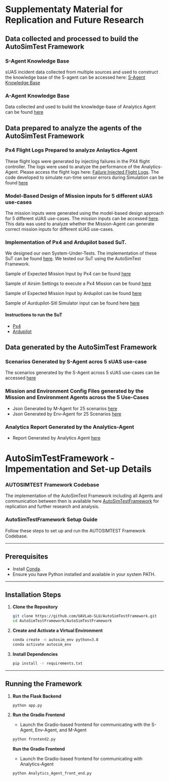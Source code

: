 

# Supplementaty Material for Replication and Future Research

## Data collected and processed to build the AutoSimTest Framework

### S-Agent Knowledge Base 
sUAS incident data collected from multiple sources and used to construct the knowledge base of the S-agent can be accessed here: [S-Agent Knowledge Base](https://anonymous.4open.science/r/AutoSimTestFramework-1F4D/AutoSIMTestFramework/knowledga_base.csv)

### A-Agent Knowledge Base
Data collected and used to build the knowledge-base of Analytics Agent can be found [here](Px4-Flight-Controller-Params)


## Data prepared to analyze the agents of the AutoSimTest Framework

### Px4 Flight Logs Prepared to analyze Anlaytics-Agent
These flight logs were generated by injecting failures in the PX4 flight controller. The logs were used to analyze the performance of the Analytics-Agent. Please access the flight logs here: [Failure Injected Flight Logs](FlightLogs-FailureInjection). The code developed to simulate run-time sensor errors during Simulation can be found [here](SuT/px4/standalone)

### Model-Based Design of Mission inputs for 5 different sUAS use-cases
The mission inputs were generated using the model-based design approach for 5 different sUAS use-cases. The mission inputs can be accessed [here](Sample-of-Expected-Output/Mission-Samples-For-Each-Use-Case). This data was used to analyze whether the Mission-Agent can generate correct mission inputs for different sUAS use-cases.


### Implementation of Px4 and Ardupilot based SuT.
We designed our own System-Under-Tests. The implementation of these SuT can be found [here](SuT). We tested our SuT using the AutoSimTest Framework. 

Sample of Expected Mission Input by Px4 can be found [here](Analysis/Feasibility/Px4_SuT/Autonomous_Navigation/missions.json)

Sample of Airsim Settings to execute a Px4 Mission can be found [here](SuT/px4/airsim-setting-sample.json)

Sample of Expected Mission Input by Ardupilot can be found [here](Analysis/Feasibility/Ardu_SuT/Autonomous_Navigation/missions.json)

Sample of Aurdupilot-Sitl Simulator input can be found here [here](Analysis/Feasibility/Ardu/Waypoint_Navigation/environment.json)

#### Instructions to run the SuT
- [Px4](SuT/px4/README.md)
- [Ardupilot](SuT/ardu/README.md)
## Data generated by the AutoSimTest Framework

### Scenarios Generated by S-Agent acros 5 sUAS use-case
The scenarios generated by the S-Agent across 5 sUAS use-cases can be accessed [here](Analysis/Generalizability/S-Agent-Scenario.xlsx)

### Mission and Environment Config Files generated by the Mission and Environment Agents across the 5 Use-Cases
- Json Generated by M-Agent for 25 scenarios [here](Agent_output/mission_json)
- Json Generated by Env-Agent for 25 Scenarios  [here](Agent_output/Environment_json)

### Analytics Report Generated by the Analytics-Agent
- Report Generated by Analytics Agent [here](Agent_output/analytics_agent_output) 

# AutoSimTestFramework - Impementation and Set-up Details

### AUTOSIMTEST Framework Codebase

The implementation of the AutoSimTest Framework including all Agents and communication between then is available here [AutoSimTestFramework](https://github.com/UAVLab-SLU/AutoSimTestFramework/tree/main/AutoSIMTestFramework) for replication and further research and analysis.

### AutoSimTestFramework Setup Guide

Follow these steps to set up and run the AUTOSIMTEST Framework Codebase.

---

## Prerequisites
- Install [Conda](https://docs.conda.io/en/latest/miniconda.html).
- Ensure you have Python installed and available in your system PATH.

---

## Installation Steps

1. **Clone the Repository**  
   ```bash
   git clone https://github.com/UAVLab-SLU/AutoSimTestFramework.git
   cd AutoSimTestFramework/AutoSimTestFramework
   ```

2. **Create and Activate a Virtual Environment**  
   ```bash
   conda create -n autosim_env python=3.8
   conda activate autosim_env
   ```

3. **Install Dependencies**  
   ```bash
   pip install -r requirements.txt
   ```

---

## Running the Framework

1. **Run the Flask Backend**  
   ```bash
   python app.py
   ```

2. **Run the Gradio Frontend** 
   - Launch the Gradio-based frontend for communicating with the S-Agent, Env-Agent, and M-Agent

   ```bash
   python frontend2.py
   ```

   **Run the Gradio Frontend**  
   - Launch the Gradio-based frontend for communicating with Analytics-Agent

   ```bash
   python Analytics_Agent_front_end.py
   ```
   

<!-- ## Px4 Flight Controller based SuT


## Ardupilot Flight Controller based SuT


### Execution Instructions -->


<!-- ## Other Common Components of SuT -->

<!-- ### Flight Control relay
Description:
`llm_relay` contains the code for the PX4 and ardu relay. The relay is responsible for communicating with the flight controller firmware using Mavsdk server. -->

<!-- ## Input Mission format

Waypoint based mission
first param is the speed of the drone
second param is the list of waypoints
```json
{
            "Mission": {
                "name": "Search_and_Rescue_Mission",
                "param": [
                    20,
                    [
                        [
                            0,
                            0,
                            0
                        ],
                        [
                            0,
                            10,
                            -5
                        ]
                    ]
                ]
            }
        }
```

Automated misson
```
{
    "Mission": {
        "name": "Search_and_Rescue_Mission",
        "mode": "auto",
        "center": [0, 0, 0],
        "radius": 10,
        "height": 5
    }
}
```
 -->





